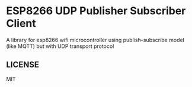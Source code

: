 # ESP8266 UDP Publisher Subscriber Client 
A library for esp8266 wifi microcontroller using publish–subscribe model (like MQTT) but with UDP transport protocol
## LICENSE
MIT
